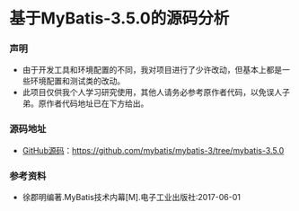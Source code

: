 基于MyBatis-3.5.0的源码分析
=====================================
### **声明**
* 由于开发工具和环境配置的不同，我对项目进行了少许改动，但基本上都是一些环境配置和测试类的改动。
* 此项目仅供我个人学习研究使用，其他人请务必参考原作者代码，以免误人子弟。原作者代码地址已在下方给出。

### **源码地址**
* [GitHub源码](https://github.com/mybatis/mybatis-3/tree/mybatis-3.5.0)：https://github.com/mybatis/mybatis-3/tree/mybatis-3.5.0

### **参考资料**
* 徐郡明编著.MyBatis技术内幕[M].电子工业出版社:2017-06-01


